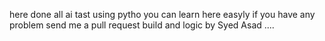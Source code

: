 here done all ai tast using pytho
you can learn here easyly 
if you have any problem send me a pull request 
build and logic by Syed Asad
....